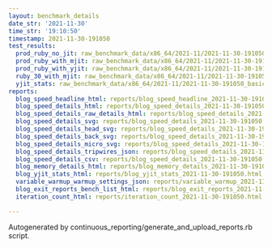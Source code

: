 ```yaml
---
layout: benchmark_details
date_str: '2021-11-30'
time_str: '19:10:50'
timestamp: 2021-11-30-191050
test_results:
  prod_ruby_no_jit: raw_benchmark_data/x86_64/2021-11/2021-11-30-191050_basic_benchmark_prod_ruby_no_jit.json
  prod_ruby_with_mjit: raw_benchmark_data/x86_64/2021-11/2021-11-30-191050_basic_benchmark_prod_ruby_with_mjit.json
  prod_ruby_with_yjit: raw_benchmark_data/x86_64/2021-11/2021-11-30-191050_basic_benchmark_prod_ruby_with_yjit.json
  ruby_30_with_mjit: raw_benchmark_data/x86_64/2021-11/2021-11-30-191050_basic_benchmark_ruby_30_with_mjit.json
  yjit_stats: raw_benchmark_data/x86_64/2021-11/2021-11-30-191050_basic_benchmark_yjit_stats.json
reports:
  blog_speed_headline_html: reports/blog_speed_headline_2021-11-30-191050.html
  blog_speed_details_html: reports/blog_speed_details_2021-11-30-191050.html
  blog_speed_details_raw_details_html: reports/blog_speed_details_2021-11-30-191050.raw_details.html
  blog_speed_details_svg: reports/blog_speed_details_2021-11-30-191050.svg
  blog_speed_details_head_svg: reports/blog_speed_details_2021-11-30-191050.head.svg
  blog_speed_details_back_svg: reports/blog_speed_details_2021-11-30-191050.back.svg
  blog_speed_details_micro_svg: reports/blog_speed_details_2021-11-30-191050.micro.svg
  blog_speed_details_tripwires_json: reports/blog_speed_details_2021-11-30-191050.tripwires.json
  blog_speed_details_csv: reports/blog_speed_details_2021-11-30-191050.csv
  blog_memory_details_html: reports/blog_memory_details_2021-11-30-191050.html
  blog_yjit_stats_html: reports/blog_yjit_stats_2021-11-30-191050.html
  variable_warmup_warmup_settings_json: reports/variable_warmup_2021-11-30-191050.warmup_settings.json
  blog_exit_reports_bench_list_html: reports/blog_exit_reports_2021-11-30-191050.bench_list.html
  iteration_count_html: reports/iteration_count_2021-11-30-191050.html

---
```

Autogenerated by continuous_reporting/generate_and_upload_reports.rb script.
